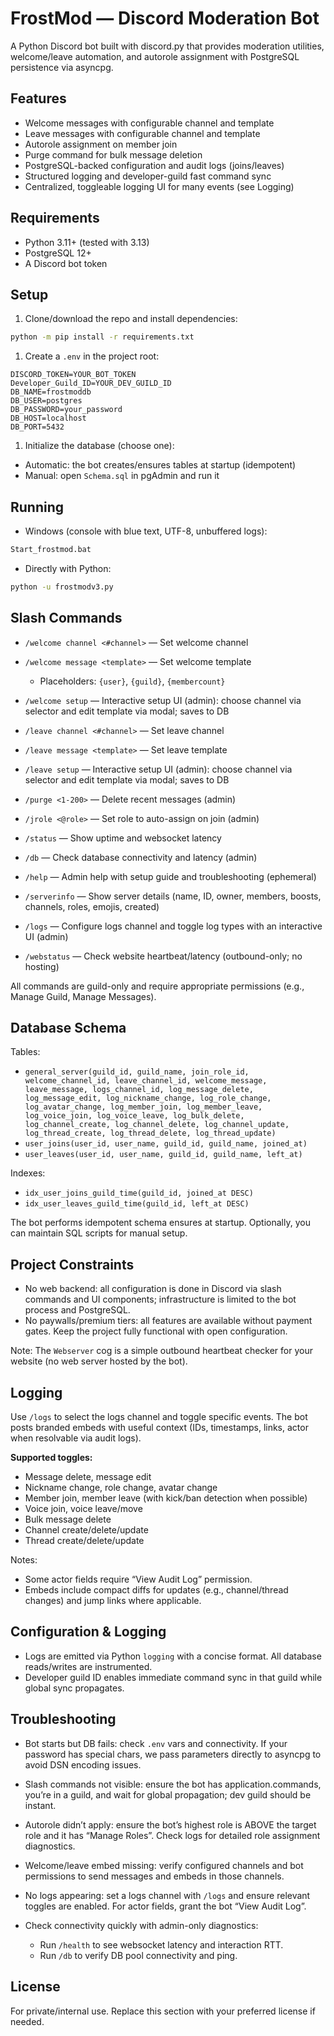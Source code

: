# FrostMod — Discord Moderation Bot

A Python Discord bot built with discord.py that provides moderation utilities, welcome/leave automation, and autorole assignment with PostgreSQL persistence via asyncpg.

## Features

- Welcome messages with configurable channel and template
- Leave messages with configurable channel and template
- Autorole assignment on member join
- Purge command for bulk message deletion
- PostgreSQL-backed configuration and audit logs (joins/leaves)
- Structured logging and developer-guild fast command sync
- Centralized, toggleable logging UI for many events (see Logging)

## Requirements

- Python 3.11+ (tested with 3.13)
- PostgreSQL 12+
- A Discord bot token

## Setup

1. Clone/download the repo and install dependencies:

```bash
python -m pip install -r requirements.txt
```

1. Create a `.env` in the project root:

```env
DISCORD_TOKEN=YOUR_BOT_TOKEN
Developer_Guild_ID=YOUR_DEV_GUILD_ID
DB_NAME=frostmoddb
DB_USER=postgres
DB_PASSWORD=your_password
DB_HOST=localhost
DB_PORT=5432
```

1. Initialize the database (choose one):

- Automatic: the bot creates/ensures tables at startup (idempotent)
- Manual: open `Schema.sql` in pgAdmin and run it

## Running

- Windows (console with blue text, UTF-8, unbuffered logs):

```bat
Start_frostmod.bat
```

- Directly with Python:

```bash
python -u frostmodv3.py
```

## Slash Commands

- `/welcome channel <#channel>` — Set welcome channel
- `/welcome message <template>` — Set welcome template

  - Placeholders: `{user}`, `{guild}`, `{membercount}`

- `/welcome setup` — Interactive setup UI (admin): choose channel via selector and edit template via modal; saves to DB
- `/leave channel <#channel>` — Set leave channel
- `/leave message <template>` — Set leave template
- `/leave setup` — Interactive setup UI (admin): choose channel via selector and edit template via modal; saves to DB
- `/purge <1-200>` — Delete recent messages (admin)
- `/jrole <@role>` — Set role to auto-assign on join (admin)
- `/status` — Show uptime and websocket latency
- `/db` — Check database connectivity and latency (admin)
- `/help` — Admin help with setup guide and troubleshooting (ephemeral)
- `/serverinfo` — Show server details (name, ID, owner, members, boosts, channels, roles, emojis, created)

- `/logs` — Configure logs channel and toggle log types with an interactive UI (admin)
- `/webstatus` — Check website heartbeat/latency (outbound-only; no hosting)

All commands are guild-only and require appropriate permissions (e.g., Manage Guild, Manage Messages).

## Database Schema

Tables:

- `general_server(guild_id, guild_name, join_role_id, welcome_channel_id, leave_channel_id, welcome_message, leave_message,
  logs_channel_id,
  log_message_delete, log_message_edit,
  log_nickname_change, log_role_change, log_avatar_change,
  log_member_join, log_member_leave,
  log_voice_join, log_voice_leave,
  log_bulk_delete,
  log_channel_create, log_channel_delete, log_channel_update,
  log_thread_create, log_thread_delete, log_thread_update)`
- `user_joins(user_id, user_name, guild_id, guild_name, joined_at)`
- `user_leaves(user_id, user_name, guild_id, guild_name, left_at)`

Indexes:

- `idx_user_joins_guild_time(guild_id, joined_at DESC)`
- `idx_user_leaves_guild_time(guild_id, left_at DESC)`

The bot performs idempotent schema ensures at startup. Optionally, you can maintain SQL scripts for manual setup.

## Project Constraints

- No web backend: all configuration is done in Discord via slash commands and UI components; infrastructure is limited to the bot process and PostgreSQL.
- No paywalls/premium tiers: all features are available without payment gates. Keep the project fully functional with open configuration.

Note: The `Webserver` cog is a simple outbound heartbeat checker for your website (no web server hosted by the bot).

## Logging

Use `/logs` to select the logs channel and toggle specific events. The bot posts branded embeds with useful context (IDs, timestamps, links, actor when resolvable via audit logs).

__Supported toggles:__

- Message delete, message edit
- Nickname change, role change, avatar change
- Member join, member leave (with kick/ban detection when possible)
- Voice join, voice leave/move
- Bulk message delete
- Channel create/delete/update
- Thread create/delete/update

Notes:

- Some actor fields require “View Audit Log” permission.
- Embeds include compact diffs for updates (e.g., channel/thread changes) and jump links where applicable.

## Configuration & Logging

- Logs are emitted via Python `logging` with a concise format. All database reads/writes are instrumented.
- Developer guild ID enables immediate command sync in that guild while global sync propagates.

## Troubleshooting

- Bot starts but DB fails: check `.env` vars and connectivity. If your password has special chars, we pass parameters directly to asyncpg to avoid DSN encoding issues.
- Slash commands not visible: ensure the bot has application.commands, you’re in a guild, and wait for global propagation; dev guild should be instant.
- Autorole didn’t apply: ensure the bot’s highest role is ABOVE the target role and it has “Manage Roles”. Check logs for detailed role assignment diagnostics.
- Welcome/leave embed missing: verify configured channels and bot permissions to send messages and embeds in those channels.
- No logs appearing: set a logs channel with `/logs` and ensure relevant toggles are enabled. For actor fields, grant the bot “View Audit Log”.
- Check connectivity quickly with admin-only diagnostics:

  - Run `/health` to see websocket latency and interaction RTT.
  - Run `/db` to verify DB pool connectivity and ping.

## License

For private/internal use. Replace this section with your preferred license if needed.
